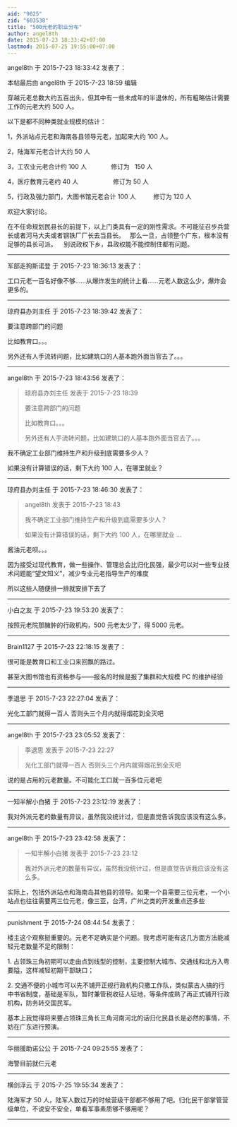 ```yaml
---
aid: "9025"
zid: "603538"
title: "500元老的职业分布"
author: angel8th
date: 2015-07-23 18:33:42+07:00
lastmod: 2015-07-25 19:55:00+07:00
---
```


angel8th 于 2015-7-23 18:33:42 发表了：

本帖最后由 angel8th 于 2015-7-23 18:59 编辑

穿越元老总数大约五百出头，但其中有一些未成年的半退休的，所有粗略估计需要工作的元老大约 500 人。

以下是都不同种类就业规模的估计：

1，外派站点元老和海南各县领导元老，加起来大约 100 人。

2，陆海军元老合计大约 50 人

3，工农业元老合计约 100 人              修订为   150 人

4，医疗教育元老约 40 人                    修订为 50 人

5，行政及强力部门，大图书馆元老合计 100 人          修订为 120 人

欢迎大家讨论。

在不任命规划民县长的前提下，以上门类具有一定的刚性需求。不可能征召步兵营长或者河马大夫或者钢铁厂厂长去当县长。   那么一旦，占领整个广东，根本没有足够的县长可派。    别说政权下乡，县政权能不能控制住都有问题。

---

军部走狗斯诺登 于 2015-7-23 18:36:13 发表了：

工口元老一百名好像不够……从爆炸发生的统计上看……元老人数这么少，爆炸会更多的。

---

琼府县办刘主任 于 2015-7-23 18:39:42 发表了：

要注意跨部门的问题

比如教育口。。。

另外还有人手流转问题，比如建筑口的人基本跑外面当官去了。。。

---

angel8th 于 2015-7-23 18:43:56 发表了：

> 琼府县办刘主任 发表于 2015-7-23 18:39
>
> 要注意跨部门的问题
>
> 比如教育口。。。
>
> 另外还有人手流转问题，比如建筑口的人基本跑外面当官去了。。。

我不确定工业部门维持生产和升级到底需要多少人？

如果没有计算错误的话，剩下大约 100 人，在哪里就业？

---

琼府县办刘主任 于 2015-7-23 18:46:30 发表了：

> angel8th 发表于 2015-7-23 18:43
>
> 我不确定工业部门维持生产和升级到底需要多少人？
>
> 如果没有计算错误的话，剩下大约 100 人，在哪里就业 ...

酱油元老呗。。。

因为接受过现代教育，做一些操作、管理总会比归化民强，最少可以对一些专业技术问题能“望文知义”，减少专业元老指导生产的难度

所以这些人随便排一排就安排下去了

---

小白之友 于 2015-7-23 19:53:20 发表了：

按照元老院那臃肿的行政机构，500 元老太少了，得 5000 元老。

---

Brain1127 于 2015-7-23 22:18:15 发表了：

很可能是教育口和工业口来回飘的路过。

甚至大图书馆也有资格参与——报名的时候是报了集群和大规模 PC 的维护经验

---

季退思 于 2015-7-23 22:27:04 发表了：

光化工部门就得一百人 否则头三个月内就得烟花到全灭吧

---

angel8th 于 2015-7-23 23:05:52 发表了：

> 季退思 发表于 2015-7-23 22:27
>
> 光化工部门就得一百人 否则头三个月内就得烟花到全灭吧

说的是占用的元老数量。不可能化工口就一百多位元老吧

---

一知半解小白猪 于 2015-7-23 23:12:19 发表了：

我对外派元老的数量有异议，虽然我没统计过，但是直觉告诉我应该没有这么多。

---

angel8th 于 2015-7-23 23:42:58 发表了：

> 一知半解小白猪 发表于 2015-7-23 23:12
>
> 我对外派元老的数量有异议，虽然我没统计过，但是直觉告诉我应该没有这么多。

实际上，包括外派站点和海南岛其他县的领导。如果一个县需要三位元老，一个小站点也往往需要两三位元老，像三亚，台湾，广州之类的开发重点还多些

---

punishment 于 2015-7-24 08:44:54 发表了：

楼主这个观察挺重要的。元老不足确实是个问题。我考虑可能有这几方面方法能减轻元老数量不足的限制：

1\. 占领珠三角初期可以走由点到线型的控制，主要控制大城市、交通线和北方入粤要隘，这样减轻初期干部缺口；

2\. 交通不便的小城市可以先不铺开正规行政机构只撒工作队，类似蒙古人搞的行中书省制度，基础是军队，暂时兼管税收征人征地，等条件成熟了再正式铺开行政机构，防务转交国民军。

基本上我觉得将来要占领珠三角长三角河南河北的话归化民县长是必然的事情，不妨在广东进行预演。

---

华丽援助诺公公 于 2015-7-24 09:25:55 发表了：

海警目前就仨元老

---

横剑浮云 于 2015-7-25 19:55:34 发表了：

陆海军才 50 人，陆军人数过万的时候营级干部都不够用了吧。归化民干部掌管营级单位，不说安不安全，单看军事素质够不够用呢？

---
